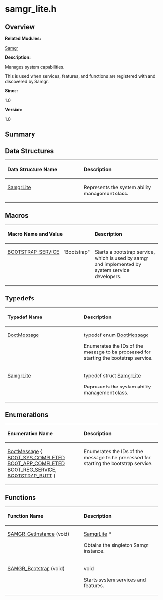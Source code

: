 # samgr\_lite.h<a name="ZH-CN_TOPIC_0000001055518068"></a>

## **Overview**<a name="section1465209326084832"></a>

**Related Modules:**

[Samgr](Samgr.md)

**Description:**

Manages system capabilities. 

This is used when services, features, and functions are registered with and discovered by Samgr. 

**Since:**

1.0

**Version:**

1.0

## **Summary**<a name="section1174344881084832"></a>

## Data Structures<a name="nested-classes"></a>

<a name="table1888670940084832"></a>
<table><thead align="left"><tr id="row392161710084832"><th class="cellrowborder" valign="top" width="50%" id="mcps1.1.3.1.1"><p id="p689125055084832"><a name="p689125055084832"></a><a name="p689125055084832"></a>Data Structure Name</p>
</th>
<th class="cellrowborder" valign="top" width="50%" id="mcps1.1.3.1.2"><p id="p1972091090084832"><a name="p1972091090084832"></a><a name="p1972091090084832"></a>Description</p>
</th>
</tr>
</thead>
<tbody><tr id="row2035764495084832"><td class="cellrowborder" valign="top" width="50%" headers="mcps1.1.3.1.1 "><p id="p2062814885084832"><a name="p2062814885084832"></a><a name="p2062814885084832"></a><a href="SamgrLite.md">SamgrLite</a></p>
</td>
<td class="cellrowborder" valign="top" width="50%" headers="mcps1.1.3.1.2 "><p id="p783764153084832"><a name="p783764153084832"></a><a name="p783764153084832"></a>Represents the system ability management class. </p>
</td>
</tr>
</tbody>
</table>

## Macros<a name="define-members"></a>

<a name="table1173780048084832"></a>
<table><thead align="left"><tr id="row448570920084832"><th class="cellrowborder" valign="top" width="50%" id="mcps1.1.3.1.1"><p id="p847245542084832"><a name="p847245542084832"></a><a name="p847245542084832"></a>Macro Name and Value</p>
</th>
<th class="cellrowborder" valign="top" width="50%" id="mcps1.1.3.1.2"><p id="p1893381874084832"><a name="p1893381874084832"></a><a name="p1893381874084832"></a>Description</p>
</th>
</tr>
</thead>
<tbody><tr id="row1370141976084832"><td class="cellrowborder" valign="top" width="50%" headers="mcps1.1.3.1.1 "><p id="p894106434084832"><a name="p894106434084832"></a><a name="p894106434084832"></a><a href="Samgr.md#gadc00f0568236d4538c867ed7194d8960">BOOTSTRAP_SERVICE</a>&nbsp;&nbsp;&nbsp;"Bootstrap"</p>
</td>
<td class="cellrowborder" valign="top" width="50%" headers="mcps1.1.3.1.2 "><p id="p1257954897084832"><a name="p1257954897084832"></a><a name="p1257954897084832"></a>Starts a bootstrap service, which is used by samgr and implemented by system service developers. </p>
</td>
</tr>
</tbody>
</table>

## Typedefs<a name="typedef-members"></a>

<a name="table402739233084832"></a>
<table><thead align="left"><tr id="row1364266230084832"><th class="cellrowborder" valign="top" width="50%" id="mcps1.1.3.1.1"><p id="p164300724084832"><a name="p164300724084832"></a><a name="p164300724084832"></a>Typedef Name</p>
</th>
<th class="cellrowborder" valign="top" width="50%" id="mcps1.1.3.1.2"><p id="p148551043084832"><a name="p148551043084832"></a><a name="p148551043084832"></a>Description</p>
</th>
</tr>
</thead>
<tbody><tr id="row2091000946084832"><td class="cellrowborder" valign="top" width="50%" headers="mcps1.1.3.1.1 "><p id="p401508575084832"><a name="p401508575084832"></a><a name="p401508575084832"></a><a href="Samgr.md#gadc486c8d2698eab8a9f26f0eb6cc63c8">BootMessage</a></p>
</td>
<td class="cellrowborder" valign="top" width="50%" headers="mcps1.1.3.1.2 "><p id="p2034686413084832"><a name="p2034686413084832"></a><a name="p2034686413084832"></a>typedef enum <a href="Samgr.md#gaf39e482610dca95f0dba85613755eb40">BootMessage</a>&nbsp;</p>
<p id="p997155246084832"><a name="p997155246084832"></a><a name="p997155246084832"></a>Enumerates the IDs of the message to be processed for starting the bootstrap service. </p>
</td>
</tr>
<tr id="row1036456143084832"><td class="cellrowborder" valign="top" width="50%" headers="mcps1.1.3.1.1 "><p id="p1952469229084832"><a name="p1952469229084832"></a><a name="p1952469229084832"></a><a href="Samgr.md#gaad729fe4f36b7b42a122349af334fb28">SamgrLite</a></p>
</td>
<td class="cellrowborder" valign="top" width="50%" headers="mcps1.1.3.1.2 "><p id="p410857462084832"><a name="p410857462084832"></a><a name="p410857462084832"></a>typedef struct <a href="SamgrLite.md">SamgrLite</a>&nbsp;</p>
<p id="p676170271084832"><a name="p676170271084832"></a><a name="p676170271084832"></a>Represents the system ability management class. </p>
</td>
</tr>
</tbody>
</table>

## Enumerations<a name="enum-members"></a>

<a name="table1484511793084832"></a>
<table><thead align="left"><tr id="row948305756084832"><th class="cellrowborder" valign="top" width="50%" id="mcps1.1.3.1.1"><p id="p833335095084832"><a name="p833335095084832"></a><a name="p833335095084832"></a>Enumeration Name</p>
</th>
<th class="cellrowborder" valign="top" width="50%" id="mcps1.1.3.1.2"><p id="p1620305172084832"><a name="p1620305172084832"></a><a name="p1620305172084832"></a>Description</p>
</th>
</tr>
</thead>
<tbody><tr id="row1481348796084832"><td class="cellrowborder" valign="top" width="50%" headers="mcps1.1.3.1.1 "><p id="p1118218047084832"><a name="p1118218047084832"></a><a name="p1118218047084832"></a><a href="Samgr.md#gaf39e482610dca95f0dba85613755eb40">BootMessage</a> { <a href="Samgr.md#ggaf39e482610dca95f0dba85613755eb40aee5f1e07de9a8e2e167f97dd2cc0c2d7">BOOT_SYS_COMPLETED</a>, <a href="Samgr.md#ggaf39e482610dca95f0dba85613755eb40a8b0613200e2b05f9309175fe9bd30ca1">BOOT_APP_COMPLETED</a>, <a href="Samgr.md#ggaf39e482610dca95f0dba85613755eb40a9aff5f5b8378e898076ee326da5cd572">BOOT_REG_SERVICE</a>, <a href="Samgr.md#ggaf39e482610dca95f0dba85613755eb40a515e06399df48a6d93435e7c30745eec">BOOTSTRAP_BUTT</a> }</p>
</td>
<td class="cellrowborder" valign="top" width="50%" headers="mcps1.1.3.1.2 "><p id="p1456233837084832"><a name="p1456233837084832"></a><a name="p1456233837084832"></a>Enumerates the IDs of the message to be processed for starting the bootstrap service. </p>
</td>
</tr>
</tbody>
</table>

## Functions<a name="func-members"></a>

<a name="table1795829636084832"></a>
<table><thead align="left"><tr id="row1906792759084832"><th class="cellrowborder" valign="top" width="50%" id="mcps1.1.3.1.1"><p id="p989304193084832"><a name="p989304193084832"></a><a name="p989304193084832"></a>Function Name</p>
</th>
<th class="cellrowborder" valign="top" width="50%" id="mcps1.1.3.1.2"><p id="p1714031200084832"><a name="p1714031200084832"></a><a name="p1714031200084832"></a>Description</p>
</th>
</tr>
</thead>
<tbody><tr id="row132990853084832"><td class="cellrowborder" valign="top" width="50%" headers="mcps1.1.3.1.1 "><p id="p1863207063084832"><a name="p1863207063084832"></a><a name="p1863207063084832"></a><a href="Samgr.md#ga21f168d6f97d6991115ae1cf8bbd8deb">SAMGR_GetInstance</a> (void)</p>
</td>
<td class="cellrowborder" valign="top" width="50%" headers="mcps1.1.3.1.2 "><p id="p1497697281084832"><a name="p1497697281084832"></a><a name="p1497697281084832"></a><a href="SamgrLite.md">SamgrLite</a> *&nbsp;</p>
<p id="p1970691957084832"><a name="p1970691957084832"></a><a name="p1970691957084832"></a>Obtains the singleton Samgr instance. </p>
</td>
</tr>
<tr id="row852095759084832"><td class="cellrowborder" valign="top" width="50%" headers="mcps1.1.3.1.1 "><p id="p1656815823084832"><a name="p1656815823084832"></a><a name="p1656815823084832"></a><a href="Samgr.md#ga756ac1f5376c72aa5d14b855a302d7b6">SAMGR_Bootstrap</a> (void)</p>
</td>
<td class="cellrowborder" valign="top" width="50%" headers="mcps1.1.3.1.2 "><p id="p375064962084832"><a name="p375064962084832"></a><a name="p375064962084832"></a>void&nbsp;</p>
<p id="p2066110495084832"><a name="p2066110495084832"></a><a name="p2066110495084832"></a>Starts system services and features. </p>
</td>
</tr>
</tbody>
</table>

